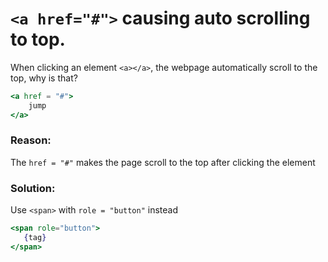# `<a href="#">` causing auto scrolling to top.

When clicking an element `<a></a>`, the webpage automatically scroll to the top, why is that?

```jsx
<a href = "#">
    jump
</a>
```

### Reason:

The `href = "#"` makes the page scroll to the top after clicking the element

### Solution:

Use `<span>` with `role = "button"` instead

```jsx
<span role="button">
   {tag}
</span>
```
